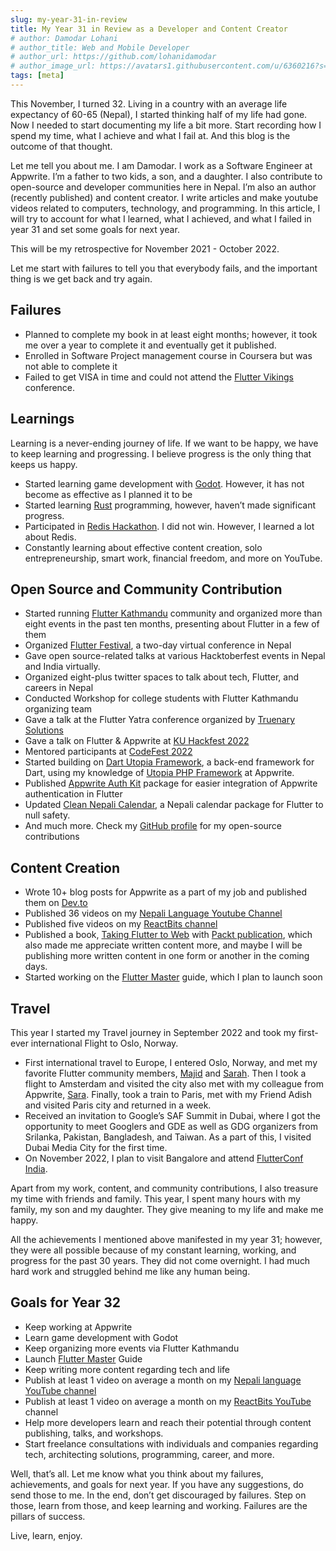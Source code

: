 ```yaml
---
slug: my-year-31-in-review
title: My Year 31 in Review as a Developer and Content Creator
# author: Damodar Lohani
# author_title: Web and Mobile Developer
# author_url: https://github.com/lohanidamodar
# author_image_url: https://avatars1.githubusercontent.com/u/6360216?s=460&u=ccf757cc3aece5b674460c4909b4a77e1d5b6a19&v=4
tags: [meta]
---
```


This November, I turned 32. Living in a country with an average life expectancy of 60-65 (Nepal), I started thinking half of my life had gone. Now I needed to start documenting my life a bit more. Start recording how I spend my time, what I achieve and what I fail at. And this blog is the outcome of that thought.

<!-- truncate -->

Let me tell you about me. I am Damodar. I work as a Software Engineer at Appwrite. I’m a father to two kids, a son, and a daughter. I also contribute to open-source and developer communities here in Nepal. I’m also an author (recently published) and content creator. I write articles and make youtube videos related to computers, technology, and programming. In this article, I will try to account for what I learned, what I achieved, and what I failed in year 31 and set some goals for next year.

This will be my retrospective for November 2021 - October 2022.

Let me start with failures to tell you that everybody fails, and the important thing is we get back and try again.

## Failures

- Planned to complete my book in at least eight months; however, it took me over a year to complete it and eventually get it published.
- Enrolled in Software Project management course in Coursera but was not able to complete it
- Failed to get VISA in time and could not attend the [Flutter Vikings](https://fluttervikings.com/) conference.

## Learnings

Learning is a never-ending journey of life. If we want to be happy, we have to keep learning and progressing. I believe progress is the only thing that keeps us happy.

- Started learning game development with [Godot](https://godotengine.org). However, it has not become as effective as I planned it to be
- Started learning [Rust](https://rust.org) programming, however, haven’t made significant progress.
- Participated in [Redis Hackathon](https://dev.to/lohanidamodar/i-built-bitly-clone-with-redis-express-svelte-and-node-resn-4c71). I did not win. However, I learned a lot about Redis.
- Constantly learning about effective content creation, solo entrepreneurship, smart work, financial freedom, and more on YouTube.

## Open Source and Community Contribution

- Started running [Flutter Kathmandu](https://meetup.com/flutter-kathmandu) community and organized more than eight events in the past ten months, presenting about Flutter in a few of them
- Organized [Flutter Festival](https://www.meetup.com/flutter-kathmandu/events/283602210/), a two-day virtual conference in Nepal
- Gave open source-related talks at various Hacktoberfest events in Nepal and India virtually.
- Organized eight-plus twitter spaces to talk about tech, Flutter, and careers in Nepal
- Conducted Workshop for college students with Flutter Kathmandu organizing team
- Gave a talk at the Flutter Yatra conference organized by [Truenary Solutions](https://www.facebook.com/truenarysolutions)
- Gave a talk on Flutter & Appwrite at [KU Hackfest 2022](https://www.kuhackfest.com/)
- Mentored participants at [CodeFest 2022](https://codeforchangenepal.com/Codefest2022/)
- Started building on [Dart Utopia Framework](https://github.com/utopia-dart/utopia_framework), a back-end framework for Dart, using my knowledge of [Utopia PHP Framework](https://github.com/utopia-php/framework) at Appwrite.
- Published [Appwrite Auth Kit](https://pub.dev/packages/appwrite_auth_kit) package for easier integration of Appwrite authentication in Flutter
- Updated [Clean Nepali Calendar](https://pub.dev/packages/clean_nepali_calendar), a Nepali calendar package for Flutter to null safety.
- And much more. Check my [GitHub profile](https://github.com/lohanidamodar) for my open-source contributions

## Content Creation

- Wrote 10+ blog posts for Appwrite as a part of my job and published them on [Dev.to](https://dev.to/lohanidamodar)
- Published 36 videos on my [Nepali Language Youtube Channel](https://www.youtube.com/@lohanidamodar)
- Published five videos on my [ReactBits channel](https://youtube.com/@reactbits)
- Published a book, [Taking Flutter to Web](https://www.amazon.com/Taking-Flutter-Web-cross-platform-platforms/dp/1801817715) with [Packt publication](https://www.packtpub.com/product/taking-flutter-to-the-web/9781801817714), which also made me appreciate written content more, and maybe I will be publishing more written content in one form or another in the coming days.
- Started working on the [Flutter Master](https://flutter.appwriters.dev) guide, which I plan to launch soon

## Travel

This year I started my Travel journey in September 2022 and took my first-ever international Flight to Oslo, Norway.

- First international travel to Europe, I entered Oslo, Norway, and met my favorite Flutter community members, [Majid](https://twitter.com/mhadaily) and [Sarah](https://twitter.com/FullmerS). Then I took a flight to Amsterdam and visited the city also met with my colleague from Appwrite, [Sara](https://twitter.com/sara_k_48). Finally, took a train to Paris, met with my Friend Adish and visited Paris city and returned in a week.
- Received an invitation to Google’s SAF Summit in Dubai, where I got the opportunity to meet Googlers and GDE as well as GDG organizers from Srilanka, Pakistan, Bangladesh, and Taiwan. As a part of this, I visited Dubai Media City for the first time.
- On November 2022, I plan to visit Bangalore and attend [FlutterConf India](https://flutterconf.in).

Apart from my work, content, and community contributions, I also treasure my time with friends and family. This year, I spent many hours with my family, my son and my daughter. They give meaning to my life and make me happy.

All the achievements I mentioned above manifested in my year 31; however, they were all possible because of my constant learning, working, and progress for the past 30 years. They did not come overnight. I had much hard work and struggled behind me like any human being.

## Goals for Year 32

- Keep working at Appwrite
- Learn game development with Godot
- Keep organizing more events via Flutter Kathmandu
- Launch [Flutter Master](https://flutter.appwriters.dev) Guide
- Keep writing more content regarding tech and life
- Publish at least 1 video on average a month on my [Nepali language YouTube channel](https://youtube.com/@lohanidamodar)
- Publish at least 1 video on average a month on my [ReactBits YouTube](https://youtube.com/@reactbits) channel
- Help more developers learn and reach their potential through content publishing, talks, and workshops.
- Start freelance consultations with individuals and companies regarding tech, architecting solutions, programming, career, and more.

Well, that’s all. Let me know what you think about my failures, achievements, and goals for next year. If you have any suggestions, do send those to me. In the end, don’t get discouraged by failures. Step on those, learn from those, and keep learning and working. Failures are the pillars of success.

Live, learn, enjoy.